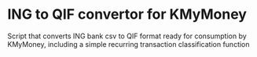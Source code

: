 # ING to QIF convertor for KMyMoney
 Script that converts ING bank csv to QIF format ready for consumption by KMyMoney, including a simple recurring transaction classification function
